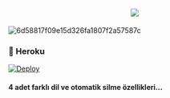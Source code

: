 <h1 align="center">
  <a href="https://git.io/typing-svg">
    <img src="https://readme-typing-svg.herokuapp.com/?lines=Merhaba,+Hoşgeldin!+👋;Benim+Adım+MajesteMusicPro....;Tanıştığımıza+Memnun+Oldum!&center=true&size=25">
  </a>
</h1>

</p>
<img src="https://telegra.ph/file/7370a0365c5ee51a936c0.jpg" alt="6d58817f09e15d326fa1807f2a57587c" border="0"> 

### 📮 Heroku 
[![Deploy](https://www.herokucdn.com/deploy/button.svg)](https://heroku.com/deploy?template=https://github.com/MacroKeke/MusicX)
 
#### 4 adet farklı dil ve otomatik silme özellikleri... 
